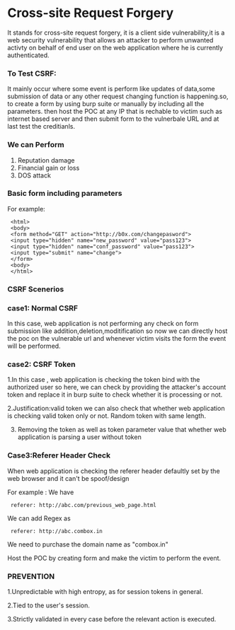 Cross-site Request Forgery
============
It stands for cross-site request forgery,
     it is a client side vulnerability,it is a web security vulnerability that allows an attacker
     to perform unwanted activty on behalf of end user on the web application where he is currently 
     authenticated.
     
  <h3>To Test CSRF:</h3>
     It mainly occur where some event is perform like updates of data,some submission of data or any other request changing 
     function is happening.so, to create a form by using burp suite or manually by including all the parameters.
     then host the POC at any IP that is rechable to victim such as internet based server and then submit form to 
     the vulnerbale URL and at last test the creditianls.
     
<h3>We can Perform </h3>

1. Reputation damage
2. Financial gain or loss
3. DOS attack
            
  <h3>Basic form including parameters</h3>
     For example:
     
     <html>
     <body>
     <form method="GET" action="http://b0x.com/changepasword">
     <input type="hidden" name="new_password" value="pass123">
     <input type="hidden" name="conf_password" value="pass123">
     <input type="submit" name="change">
     </form>
     <body>
     </html>
     
     
   <h3>CSRF Scenerios</h3>
     
   <h3>case1: Normal CSRF</h3>
     In this case, web application is not performing any check on form submission like addition,deletion,moditification so now we can directly host the poc on the vulnerable url and whenever victim visits the form the event will be performed.
     
   <h3>case2: CSRF Token</h3>
     
  1.In this case , web application is checking the token bind with the authorized user
     so here, we can check by providing the attacker's account token and replace it in burp suite to check whether it is processing or not.
     
   2.Justification:valid token
     we can also check that whether web application is checking valid token only or not. Random token with same length.
     
  3. 
     Removing the token as well as token parameter value that whether web application is parsing a user without token 
     
     
 <h3>Case3:Referer Header Check</h3>
     When web application is checking the referer header
      defaultly set by the web browser and it
      can't be spoof/design
      
   For example :
    We have 
  
     referer: http://abc.com/previous_web_page.html
   We can add Regex as 
   
     referer: http://abc.combox.in
                  
   We need to purchase the domain name as "combox.in"
   
   Host the POC by creating form and make the victim to perform the event.
   
 <H3>PREVENTION</H3>
 
 1.Unpredictable with high entropy, as for session tokens in general.
 
 2.Tied to the user's session.
 
 3.Strictly validated in every case before the relevant action is executed.
   

              
      
  
